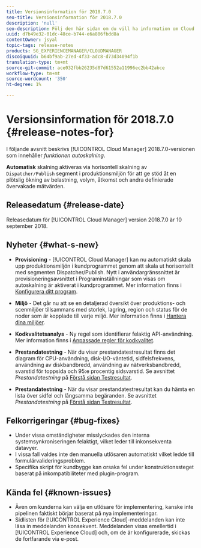 ```yaml
---
title: Versionsinformation för 2018.7.0
seo-title: Versionsinformation för 2018.7.0
description: 'null'
seo-description: Följ den här sidan om du vill ha information om Cloud Manager version 2018.7.0.
uuid: d7b49e32-01dc-48ce-b744-e6a806fbdd8a
contentOwner: jsyal
topic-tags: release-notes
products: SG_EXPERIENCEMANAGER/CLOUDMANAGER
discoiquuid: b64bf9ab-27ed-4f33-adc8-d73d34094f1b
translation-type: tm+mt
source-git-commit: ace032fbb26235d87d61552a11996ec2bb42abce
workflow-type: tm+mt
source-wordcount: '350'
ht-degree: 1%

---
```



# Versionsinformation för 2018.7.0 {#release-notes-for}

I följande avsnitt beskrivs [!UICONTROL Cloud Manager] 2018.7.0-versionen som innehåller *funktionen autoskalning*.

**Automatisk** skalning aktiveras via horisontell skalning av  `Dispatcher/Publish` segment i produktionsmiljön för att ge stöd åt en plötslig ökning av belastning, volym, åtkomst och andra definierade övervakade mätvärden.

## Releasedatum {#release-date}

Releasedatum för [!UICONTROL Cloud Manager] version 2018.7.0 är 10 september 2018.

## Nyheter {#what-s-new}

* **Provisioning**  -  [!UICONTROL Cloud Manager] kan nu automatiskt skala upp produktionsmiljön i kundprogrammet genom att skala ut horisontellt med segmenten Dispatcher/Publish. Nytt i användargränssnittet är provisioneringsavsnittet i Programinställningar som visas om autoskalning är aktiverat i kundprogrammet. Mer information finns i [Konfigurera ditt program](setting-up-program.md).

* **Miljö**  - Det går nu att se en detaljerad översikt över produktions- och scenmiljöer tillsammans med storlek, lagring, region och status för de noder som är kopplade till varje miljö. Mer information finns i [Hantera dina miljöer](manage-your-environment.md).

* **Kodkvalitetsanalys**  - Ny regel som identifierar felaktig API-användning. Mer information finns i [Anpassade regler för kodkvalitet](custom-code-quality-rules.md).

* **Prestandatestning**  - När du visar prestandatestresultat finns det diagram för CPU-användning, disk-I/O-väntetid, sidfelsfrekvens, användning av diskbandbredd, användning av nätverksbandbredd, svarstid för toppsida och 95:e procentig sidsvarstid. Se avsnittet *Prestandatestning* på [Förstå sidan Testresultat](understand-your-test-results.md).

* **Prestandatestning**  - När du visar prestandatestresultat kan du hämta en lista över sidfel och långsamma begäranden. Se avsnittet *Prestandatestning* på [Förstå sidan Testresultat](understand-your-test-results.md).

## Felkorrigeringar {#bug-fixes}

* Under vissa omständigheter misslyckades den interna systemsynkroniseringen felaktigt, vilket leder till inkonsekventa datavyer.
* I vissa fall valdes inte den manuella utlösaren automatiskt vilket ledde till formulärvalideringsproblem.
* Specifika skript för kundbygge kan orsaka fel under konstruktionssteget baserat på inkompatibiliteter med plugin-program.

## Kända fel {#known-issues}

* Även om kunderna kan välja en utlösare för implementering, kanske inte pipelinen faktiskt börjar baserat på nya implementeringar.
* Sidlisten för [!UICONTROL Experience Cloud]-meddelanden kan inte läsa in meddelanden konsekvent. Meddelanden visas emellertid i [!UICONTROL Experience Cloud] och, om de är konfigurerade, skickas de fortfarande via e-post.

